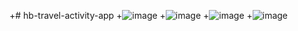 +# hb-travel-activity-app
+![image](https://cloud.githubusercontent.com/assets/18336485/17840640/43146a3c-67c1-11e6-9c3b-cc03b00f69b2.png)
+![image](https://cloud.githubusercontent.com/assets/18336485/17840639/43137c58-67c1-11e6-93b4-bd5bc0b78616.png)
+![image](https://cloud.githubusercontent.com/assets/18336485/17840641/4317675a-67c1-11e6-8316-2dce6fcfaef7.png)
+![image](https://cloud.githubusercontent.com/assets/18336485/17840642/4317d712-67c1-11e6-8b90-341662ce9efa.png)
